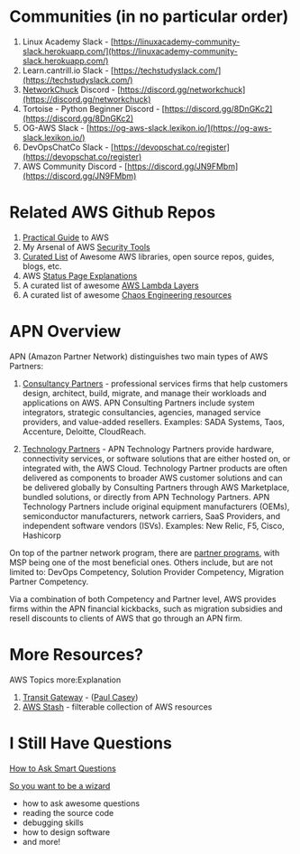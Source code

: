 # Communities (in no particular order)
1. Linux Academy Slack - [https://linuxacademy-community-slack.herokuapp.com/](https://linuxacademy-community-slack.herokuapp.com/)
2. Learn.cantrill.io Slack - [https://techstudyslack.com/](https://techstudyslack.com/)
3. [NetworkChuck](https://www.linkedin.com/in/chuckkeith/) Discord - [https://discord.gg/networkchuck](https://discord.gg/networkchuck)
4. Tortoise - Python Beginner Discord - [https://discord.gg/8DnGKc2](https://discord.gg/8DnGKc2)
5. OG-AWS Slack - [https://og-aws-slack.lexikon.io/](https://og-aws-slack.lexikon.io/)
6. DevOpsChatCo Slack - [https://devopschat.co/register](https://devopschat.co/register)
7. AWS Community Discord - [https://discord.gg/JN9FMbm](https://discord.gg/JN9FMbm) 


# Related AWS Github Repos
1. [Practical Guide](https://github.com/open-guides/og-aws) to AWS
2. My Arsenal of AWS [Security Tools](https://github.com/toniblyx/my-arsenal-of-aws-security-tools)
3. [Curated List](https://github.com/donnemartin/awesome-aws) of Awesome AWS libraries, open source repos, guides, blogs, etc.
4. AWS [Status Page Explanations](https://github.com/neilthecellist/Statuspage2English)
5. A curated list of awesome [AWS Lambda Layers](https://github.com/mthenw/awesome-layers)
6. A curated list of awesome [Chaos Engineering resources](https://github.com/dastergon/awesome-chaos-engineering)


# APN Overview
APN (Amazon Partner Network) distinguishes two main types of AWS Partners:
1. [Consultancy Partners](https://aws.amazon.com/partners/consulting/) - professional services firms that help customers design, architect, build, migrate, and manage their workloads and applications on AWS. APN Consulting Partners include system integrators, strategic consultancies, agencies, managed service providers, and value-added resellers. Examples: SADA Systems, Taos, Accenture, Deloitte, CloudReach.

2. [Technology Partners](https://aws.amazon.com/partners/technology/) - APN Technology Partners provide hardware, connectivity services, or software solutions that are either hosted on, or integrated with, the AWS Cloud. Technology Partner products are often delivered as components to broader AWS customer solutions and can be delivered globally by Consulting Partners through AWS Marketplace, bundled solutions, or directly from APN Technology Partners. APN Technology Partners include original equipment manufacturers (OEMs), semiconductor manufacturers, network carriers, SaaS Providers, and independent software vendors (ISVs). Examples: New Relic, F5, Cisco, Hashicorp

On top of the partner network program, there are [partner programs](https://aws.amazon.com/partners/programs/), with MSP being one of the most beneficial ones. Others include, but are not limited to: DevOps Competency, Solution Provider Competency, Migration Partner Competency.

Via a combination of both Competency and Partner level, AWS provides firms within the APN financial kickbacks, such as migration subsidies and resell discounts to clients of AWS that go through an APN firm.


# More Resources?
AWS Topics more:Explanation

1. [Transit Gateway](https://medium.com/@heycasey/creating-a-transit-gateway-6e3df814a07a) - ([Paul Casey](https://www.linkedin.com/in/heycasey/))
2. [AWS Stash](https://awsstash.com/) - filterable collection of AWS resources


# I Still Have Questions

[How to Ask Smart Questions](http://www.catb.org/esr/faqs/smart-questions.html)

[So you want to be a wizard](https://jvns.ca/blog/2017/12/01/new-zine--so-you-want-to-be-a-wizard/)

- how to ask awesome questions
- reading the source code
- debugging skills
- how to design software
- and more!
